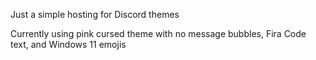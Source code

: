 Just a simple hosting for Discord themes

Currently using pink cursed theme with no message bubbles, Fira Code text, and Windows 11 emojis
